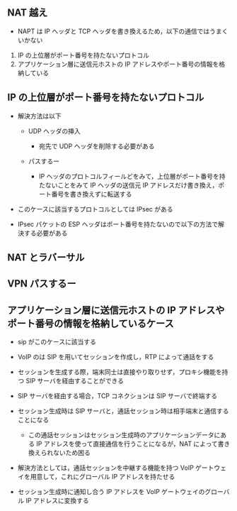 ## NAT 越え

- NAPT は IP ヘッダと TCP ヘッダを書き換えるため，以下の通信ではうまくいかない

1. IP の上位層がポート番号を持たないプロトコル
1. アプリケーション層に送信元ホストの IP アドレスやポート番号の情報を格納している

## IP の上位層がポート番号を持たないプロトコル

- 解決方法は以下

  - UDP ヘッダの挿入

    - 宛先で UDP ヘッダを削除する必要がある

  - パスするー
    - IP ヘッダのプロトコルフィールどをみて，上位層がポート番号を持たないことをみて IP ヘッダの送信元 IP アドレスだけ書き換え，ポート番号を書き換えずに転送する

- このケースに該当するプロトコルとしては IPsec がある
- IPsec パケットの ESP ヘッダはポート番号を持たないので以下の方法で解決する必要がある

## NAT とラバーサル

## VPN パスするー

## アプリケーション層に送信元ホストの IP アドレスやポート番号の情報を格納しているケース

- sip がこのケースに該当する
- VoIP のは SIP を用いてセッションを作成し，RTP によって通話をする
- セッションを生成する際，端末同士は直接やり取りせず，プロキシ機能を持つ SIP サーバを経由することができる
- SIP サーバを経由する場合，TCP コネクションは SIP サーバで終端する
- セッション生成時は SIP サーバと，通話セッション時は相手端末と通信することになる

  - この通話セッションはセッション生成時のアプリケーションデータにある IP アドレスを使って直接通信を行うことになるが，NAT によって書き換えられないため困る

- 解決方法としては，通話セッションを中継する機能を持つ VoIP ゲートウェイを用意して，これにグローバル IP アドレスを持たせる
- セッション生成時に通知し合う IP アドレスを VoIP ゲートウェイのグローバル IP アドレスに変換する
